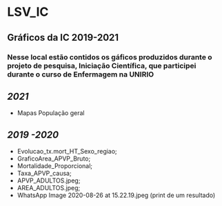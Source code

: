 # **LSV_IC**

## Gráficos da IC 2019-2021   
### Nesse local estão contidos os gáficos produzidos durante o projeto de pesquisa, Iniciação Científica, que participei durante o curso de Enfermagem na UNIRIO

## *2021* 
 - Mapas População geral

## *2019 -2020*
- Evolucao_tx.mort_HT_Sexo_regiao; 
- GraficoArea_APVP_Bruto;
- Mortalidade_Proporcional;
- Taxa_APVP_causa;
- APVP_ADULTOS.jpeg;
- AREA_ADULTOS.jpeg;
- WhatsApp Image 2020-08-26 at 15.22.19.jpeg (print de um resultado)

